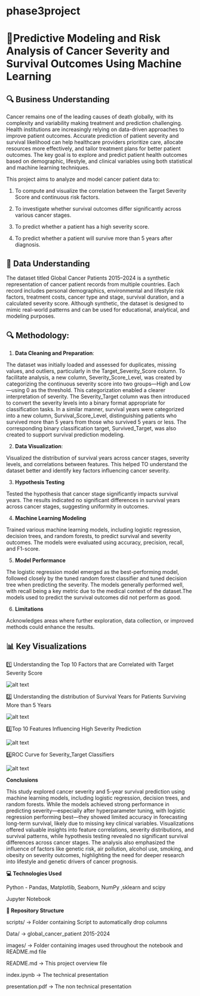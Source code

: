 # phase3project

# 🎥Predictive Modeling and Risk Analysis of Cancer Severity and Survival Outcomes Using Machine Learning


## 🔍 Business Understanding

Cancer remains one of the leading causes of death globally, with its complexity and variability making treatment and prediction challenging. Health institutions are increasingly relying on data-driven approaches to improve patient outcomes. Accurate prediction of patient severity and survival likelihood can help healthcare providers prioritize care, allocate resources more effectively, and tailor treatment plans for better patient outcomes. The key goal is to explore and predict patient health outcomes based on demographic, lifestyle, and clinical variables using both statistical and machine learning techniques.

This project aims to analyze and model cancer patient data to:

1. To compute and visualize the correlation between the Target Severity Score and continuous risk factors.

2. To investigate whether survival outcomes differ significantly across various cancer stages.

3. To predict whether a patient has a high severity score.

4. To predict whether a patient will survive more than 5 years after diagnosis.

## 🧠 Data Understanding

The dataset titled Global Cancer Patients 2015–2024 is a synthetic representation of cancer patient records from multiple countries. Each record includes personal demographics, environmental and lifestyle risk factors, treatment costs, cancer type and stage, survival duration, and a calculated severity score. Although synthetic, the dataset is designed to mimic real-world patterns and can be used for educational, analytical, and modeling purposes.


## 🔍 Methodology:

1. **Data Cleaning and Preparation**:

 The dataset was initially loaded and assessed for duplicates, missing values, and outliers, particularly in the Target_Severity_Score column. To facilitate analysis, a new column, Severity_Score_Level, was created by categorizing the continuous severity score into two groups—High and Low—using 0 as the threshold. This categorization enabled a clearer interpretation of severity. The Severity_Target column was then introduced to convert the severity levels into a binary format appropriate for classification tasks. In a similar manner, survival years were categorized into a new column, Survival_Score_Level, distinguishing patients who survived more than 5 years from those who survived 5 years or less. The corresponding binary classification target, Survived_Target, was also created to support survival prediction modeling.

2. **Data Visualization**:
   
 Visualized the distribution of survival years across cancer stages, severity levels, and correlations between features. This helped TO understand the dataset better and identify key factors influencing cancer severity.

3. **Hypothesis Testing**

 Tested the hypothesis that cancer stage significantly impacts survival years. The results indicated no significant differences in survival years across cancer stages, suggesting uniformity in outcomes.


4. **Machine Learning Modeling**

Trained various machine learning models, including logistic regression, decision trees, and random forests, to predict survival and severity outcomes. The models were evaluated using accuracy, precision, recall, and F1-score.


5. **Model Performance**

 The logistic regression model emerged as the best-performing model, followed closely by the tuned random forest classifier and tuned decision tree when predicting the severity. The models generally performed well, with recall being a key metric due to the medical context of the dataset.The models used to predict the survival outcomes did not perform as good.

6. **Limitations**

Acknowledges areas where further exploration, data collection, or improved methods could enhance the results.

## 📊 Key Visualizations

1️⃣ Understanding the Top 10 Factors that are  Correlated with Target Severity Score

![alt text](image.png)

2️⃣ Understanding the distribution of Survival Years for Patients Surviving More than 5 Years

![alt text](image-1.png)

3️⃣Top 10 Features Influencing High Severity Prediction

![alt text](image-2.png)

4️⃣ROC Curve for Severity_Target Classifiers

![alt text](image-3.png)

**Conclusions**

This study explored cancer severity and 5-year survival prediction using machine learning models, including logistic regression, decision trees, and random forests. While the models achieved strong performance in predicting severity—especially after hyperparameter tuning, with logistic regression performing best—they showed limited accuracy in forecasting long-term survival, likely due to missing key clinical variables. Visualizations offered valuable insights into feature correlations, severity distributions, and survival patterns, while hypothesis testing revealed no significant survival differences across cancer stages. The analysis also emphasized the influence of factors like genetic risk, air pollution, alcohol use, smoking, and obesity on severity outcomes, highlighting the need for deeper research into lifestyle and genetic drivers of cancer prognosis.

**💻 Technologies Used**

Python - Pandas, Matplotlib, Seaborn, NumPy ,sklearn and scipy

Jupyter Notebook

**📂 Repository Structure**

scripts/ → Folder containing Script to automatically drop columns

Data/ → global_cancer_patient 2015-2024 

images/ → Folder containing images used throughout the notebook and README.md file

README.md → This project overview file

index.ipynb → The technical presentation

presentation.pdf → The non technical presentation
